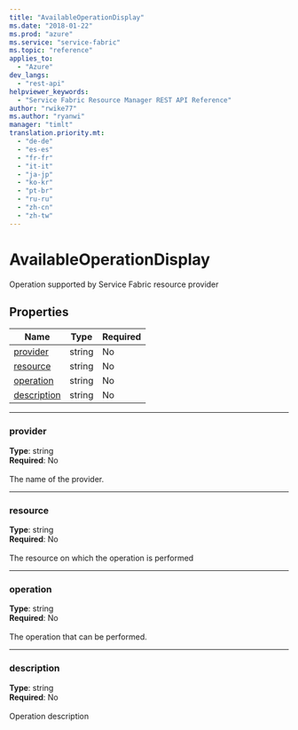 ```yaml
---
title: "AvailableOperationDisplay"
ms.date: "2018-01-22"
ms.prod: "azure"
ms.service: "service-fabric"
ms.topic: "reference"
applies_to: 
  - "Azure"
dev_langs: 
  - "rest-api"
helpviewer_keywords: 
  - "Service Fabric Resource Manager REST API Reference"
author: "rwike77"
ms.author: "ryanwi"
manager: "timlt"
translation.priority.mt: 
  - "de-de"
  - "es-es"
  - "fr-fr"
  - "it-it"
  - "ja-jp"
  - "ko-kr"
  - "pt-br"
  - "ru-ru"
  - "zh-cn"
  - "zh-tw"
---
```

# AvailableOperationDisplay

Operation supported by Service Fabric resource provider

## Properties
| Name | Type | Required |
| --- | --- | --- |
| [provider](#provider) | string | No |
| [resource](#resource) | string | No |
| [operation](#operation) | string | No |
| [description](#description) | string | No |

____
### provider
__Type__: string <br/>
__Required__: No<br/>
<br/>
The name of the provider.

____
### resource
__Type__: string <br/>
__Required__: No<br/>
<br/>
The resource on which the operation is performed

____
### operation
__Type__: string <br/>
__Required__: No<br/>
<br/>
The operation that can be performed.

____
### description
__Type__: string <br/>
__Required__: No<br/>
<br/>
Operation description

